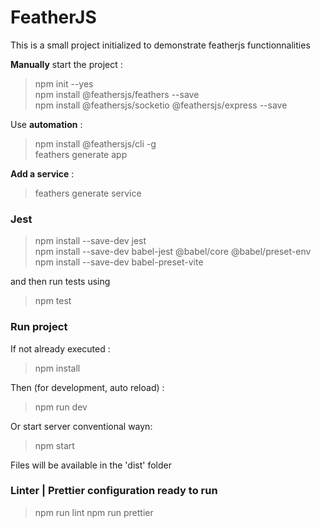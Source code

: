 # FeatherJS

This is a small project initialized to demonstrate featherjs functionnalities

**Manually** start the project :

> npm init --yes  
> npm install @feathersjs/feathers --save  
> npm install @feathersjs/socketio @feathersjs/express --save

Use **automation** :

> npm install @feathersjs/cli -g  
> feathers generate app

**Add a service** :

> feathers generate service

### Jest

> npm install --save-dev jest  
> npm install --save-dev babel-jest @babel/core @babel/preset-env  
> npm install --save-dev babel-preset-vite

and then run tests using

> npm test

### Run project

If not already executed :

> npm install

Then (for development, auto reload) :

> npm run dev

Or start server conventional wayn:

> npm start

Files will be available in the 'dist' folder

### Linter | Prettier configuration ready to run

> npm run lint
> npm run prettier
